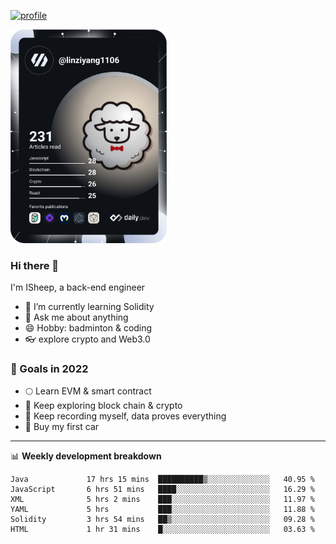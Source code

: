 [![profile](http://img.codelin.xyz/hello-im-isheep.svg)](https://www.calligrapher.ai/)

<a href="https://app.daily.dev/linziyang1106"><img src="/devcard.png" width="250" alt="ISheep's Dev Card"/></a>

### Hi there 🐏

I'm ISheep, a back-end engineer

- 🔭 I’m currently learning Solidity
- 💬 Ask me about anything
- 😄 Hobby: badminton & coding
- 👓 explore crypto and Web3.0

### 🚀 Goals in 2022
+ 🌕 Learn EVM & smart contract
+ 🤔 Keep exploring block chain & crypto
+ 🐏 Keep recording myself, data proves everything
+ 🚗 Buy my first car

-------

📊 **Weekly development breakdown**
<!--START_SECTION:waka-->

```text
Java             17 hrs 15 mins  ██████████▒░░░░░░░░░░░░░░   40.95 %
JavaScript       6 hrs 51 mins   ████░░░░░░░░░░░░░░░░░░░░░   16.29 %
XML              5 hrs 2 mins    ███░░░░░░░░░░░░░░░░░░░░░░   11.97 %
YAML             5 hrs           ███░░░░░░░░░░░░░░░░░░░░░░   11.88 %
Solidity         3 hrs 54 mins   ██▒░░░░░░░░░░░░░░░░░░░░░░   09.28 %
HTML             1 hr 31 mins    █░░░░░░░░░░░░░░░░░░░░░░░░   03.63 %
```

<!--END_SECTION:waka-->
